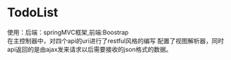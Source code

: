 # TodoList 
使用：后端：springMVC框架,前端:Boostrap<br>
在主控制器中，对四个api的uri进行了restful风格的编写
配置了视图解析器，同时api返回的是由ajax发来请求以后需要接收的json格式的数据。
